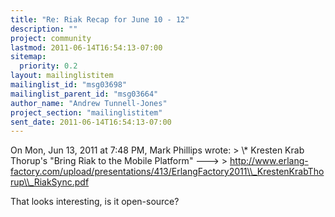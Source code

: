 ```yaml
---
title: "Re: Riak Recap for June 10 - 12"
description: ""
project: community
lastmod: 2011-06-14T16:54:13-07:00
sitemap:
  priority: 0.2
layout: mailinglistitem
mailinglist_id: "msg03698"
mailinglist_parent_id: "msg03664"
author_name: "Andrew Tunnell-Jones"
project_section: "mailinglistitem"
sent_date: 2011-06-14T16:54:13-07:00
---
```



On Mon, Jun 13, 2011 at 7:48 PM, Mark Phillips  wrote:
&gt; \\* Kresten Krab Thorup's "Bring Riak to the Mobile Platform" ---&gt;
&gt; http://www.erlang-factory.com/upload/presentations/413/ErlangFactory2011\\_KrestenKrabThorup\\_RiakSync.pdf

That looks interesting, is it open-source?

